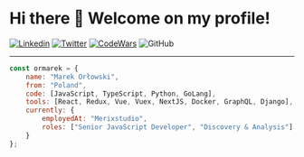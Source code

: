 # Hi there 👋 Welcome on my profile!

[![Linkedin](https://img.shields.io/badge/-LinkedIN-blue?style=flat&logo=Linkedin&logoColor=white&link=https://www.linkedin.com/in/marek-orlowski/)](https://www.linkedin.com/in/marek-orlowski/)
[![Twitter](https://img.shields.io/twitter/follow/ormarek_?label=Twitter)](https://twitter.com/intent/follow?screen_name=ormarek_)
[![CodeWars](https://www.codewars.com/users/ormarek/badges/micro)](https://www.codewars.com/users/ormarek/)
![GitHub](https://img.shields.io/github/followers/ormarek?label=GitHub&style=social)

---

```javascript
const ormarek = {
    name: "Marek Orłowski",
    from: "Poland",
    code: [JavaScript, TypeScript, Python, GoLang],
    tools: [React, Redux, Vue, Vuex, NextJS, Docker, GraphQL, Django],
    currently: {
        employedAt: "Merixstudio",
        roles: ["Senior JavaScript Developer", "Discovery & Analysis"]
    }
};
```
